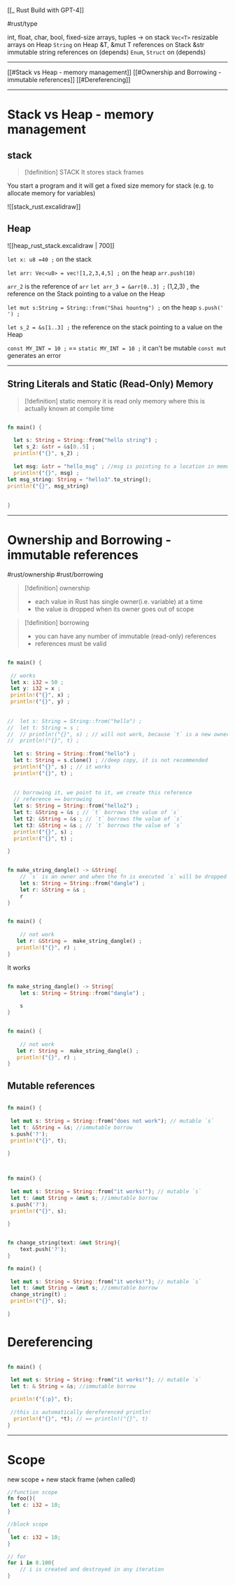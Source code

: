 [[_ Rust Build with GPT-4]]

#rust/type 

int, float, char, bool, fixed-size arrays, tuples -> on stack
`Vec<T>` resizable arrays on Heap
`String` on Heap
&T, &mut T references on Stack
&str immutable string references on (depends)
`Enum`, `Struct` on (depends)

------------
[[#Stack vs Heap - memory management]]
[[#Ownership and Borrowing - immutable references]]
[[#Dereferencing]]








----------

# Stack vs Heap - memory management

## stack
>[!definition] STACK
> It stores stack frames

 You start a program and it will get a fixed size memory for stack (e.g. to allocate memory for variables)

![[stack_rust.excalidraw]]


## Heap
![[heap_rust_stack.excalidraw | 700]]





`let x: u8 =40 ;` on the stack

`let arr: Vec<u8> = vec![1,2,3,4,5] ;` on the heap
`arr.push(10)`

`arr_2` is the reference of `arr`
`let arr_3 = &arr[0..3] ;` (1,2,3) , the reference on the Stack pointing to a value on the Heap


`let mut s:String = String::from("Shai hountng") ;`  on the heap
`s.push(' ') ;`

`let s_2 = &s[1..3] ;` the reference on the stack pointing to a value on the Heap

`const MY_INT = 10 ;`  == `static MY_INT = 10 ;` it can't be mutable `const mut` generates an error

-----------
## String Literals and Static (Read-Only) Memory

> [!definition] static memory
> it is read only memory where this is actually known at compile time

```rust

fn main() {
 
  let s: String = String::from("hello string") ;
  let s_2: &str = &s[0..5] ;
  println!("{}", s_2) ;
  
  let msg: &str = "hello_msg" ; //msg is pointing to a location in memory (static memory
  println!("{}", msg) ;
let msg_string: String = "hello3".to_string();
println!("{}", msg_string)
  
    
}
```


--------
# Ownership and Borrowing - immutable references

#rust/ownership #rust/borrowing 


>[!definition] ownership
>- each value in Rust has single owner(i.e. variable) at a time
>- the value is dropped when its owner goes out of scope


>[!definition] borrowing
>- you can have any number of immutable (read-only) references
>- references must be valid


```rust

fn main() {
 
 // works
 let x: i32 = 50 ;
 let y: i32 = x ;
 println!("{}", x) ;
 println!("{}", y) ;
 
 
//  let s: String = String::from("hello") ;
//  let t: String = s ;
//  // println!("{}", s) ; // will not work, because `t` is a new owner
//  println!("{}", t) ;
    
  let s: String = String::from("hello") ;
  let t: String = s.clone() ; //deep copy, it is not recommended
  println!("{}", s) ; // it works
  println!("{}", t) ;
  
  
  // borrowing it, we point to it, we create this reference  
  // reference == borrowing
  let s: String = String::from("hello2") ;
  let t: &String = &s ; // `t` borrows the value of `s`
  let t2: &String = &s ; // `t` borrows the value of `s`
  let t3: &String = &s ; // `t` borrows the value of `s`
  println!("{}", s) ; 
  println!("{}", t) ;
    
}
```


```rust

fn make_string_dangle() -> &String{
    // `s` is an owner and when the fn is executed `s` will be dropped
    let s: String = String::from("dangle") ;
    let r: &String = &s ;
    r
}


fn main() {
 
    // not work
   let r: &String =  make_string_dangle() ;
   println!("{}", r) ;
}
```


It works
```rust

fn make_string_dangle() -> String{
    let s: String = String::from("dangle") ;
    
    s
}


fn main() {
 
    // not work
   let r: String =  make_string_dangle() ;
   println!("{}", r) ;
}
```



## Mutable references
```rust

fn main() {
 
 let mut s: String = String::from("does not work"); // mutable `s`
 let t: &String = &s; //immutable borrow
 s.push('?');
 println!("{}", t);
    
}
```


```rust


fn main() {
 
 let mut s: String = String::from("it works!"); // mutable `s`
 let t: &mut String = &mut s; //immutable borrow
 s.push('?');
 println!("{}", s);
    
}
```

```rust

fn change_string(text: &mut String){
    text.push('?');
}

fn main() {
 
 let mut s: String = String::from("it works!"); // mutable `s`
 let t: &mut String = &mut s; //immutable borrow
 change_string(t) ;
 println!("{}", s);
    
}

```


# Dereferencing
```rust

fn main() {
 
 let mut s: String = String::from("it works!"); // mutable `s`
 let t: & String = &s; //immutable borrow

 println!("{:p}", t);
 
 //this is automatically dereferenced println!
  println!("{}", *t); // == println!("{}", t)
}

```

-------
# Scope
new scope + new stack frame (when called)

```rust
//function scope
fn foo(){
 let c: i32 = 10;
}

//block scope
{
 let c: i32 = 10;
}

// for
for i in 0.100{
	// i is created and destroyed in any iteration
}
```

















